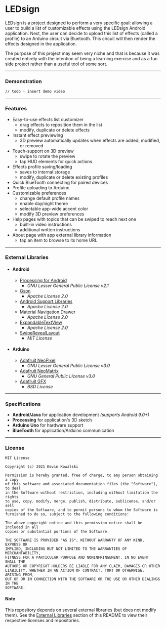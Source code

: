 # LEDsign
 
LEDsign is a project designed to perform a very specific goal: allowing a user to build a list of customizable effects using the LEDsign Android application. Next, the user can decide to upload this list of effects (called a profile) to an Arduino circuit via Bluetooth. This circuit will then render the effects designed in the application.

The purpose of this project may seem very niche and that is because it was created entirely with the intention of being a learning exercise and as a fun side project rather than a useful tool of some sort.

---

### Demonstration

`// todo - insert demo video`

---

### Features

* Easy-to-use effects list customizer
  * drag effects to reposition them in the list
  * modify, duplicate or delete effects
* Instant effect previewing
  * 3D preview automatically updates when effects are added, modified, or removed
* Touch-support on 3D preview
  * swipe to rotate the preview
  * tap HUD elements for quick actions
* Effects profile saving/loading
  * saves to internal storage
  * modify, duplicate or delete existing profiles
* Quick BlueTooth connecting for paired devices
* Profile uploading to Arduino
* Customizable preferences
  * change default profile names
  * enable day/night theme
  * selectable app-wide accent color
  * modify 3D preview preferences
* Help pages with topics that can be swiped to reach next one
  * built-in video instructions
  * additional written instructions
* About page with app external library information
  * tap an item to browse to its home URL

---

### External Libraries

* #### Android
  * [Processing for Android](https://android.processing.org/)
    * *GNU Lesser General Public License v2.1*
  * [Gson](https://github.com/google/gson)
    * *Apache License 2.0*
  * [Android Support Libraries](https://developer.android.com/topic/libraries/support-library)
    * *Apache License 2.0*
  * [Material Navigation Drawer](https://github.com/kanytu/Android-studio-material-template)
    * *Apache License 2.0*
  * [ExpandableTextView](https://github.com/Manabu-GT/ExpandableTextView)
    * *Apache License 2.0*
  * [SwipeRevealLayout](https://github.com/chthai64/SwipeRevealLayout)
    * *MIT License*

* #### Arduino
  * [Adafruit NeoPixel](https://github.com/adafruit/Adafruit_NeoPixel)
    * *GNU Lesser General Public License v3.0*
  * [Adafruit NeoMatrix](https://github.com/adafruit/Adafruit_NeoMatrix)
    * *GNU General Public License v3.0*
  * [Adafruit GFX](https://github.com/adafruit/Adafruit-GFX-Library)
    * *BSD License*

---

### Specifications

* **Android/Java** for application development *(supports Android 9.0+)*
* **Processing** for application's 3D sketch
* **Arduino Uno** for hardware support
* **BlueTooth** for application/Arduino communication

---

### License

```
MIT License

Copyright (c) 2021 Kevin Kowalski

Permission is hereby granted, free of charge, to any person obtaining a copy
of this software and associated documentation files (the "Software"), to deal
in the Software without restriction, including without limitation the rights
to use, copy, modify, merge, publish, distribute, sublicense, and/or sell
copies of the Software, and to permit persons to whom the Software is
furnished to do so, subject to the following conditions:

The above copyright notice and this permission notice shall be included in all
copies or substantial portions of the Software.

THE SOFTWARE IS PROVIDED "AS IS", WITHOUT WARRANTY OF ANY KIND, EXPRESS OR
IMPLIED, INCLUDING BUT NOT LIMITED TO THE WARRANTIES OF MERCHANTABILITY,
FITNESS FOR A PARTICULAR PURPOSE AND NONINFRINGEMENT. IN NO EVENT SHALL THE
AUTHORS OR COPYRIGHT HOLDERS BE LIABLE FOR ANY CLAIM, DAMAGES OR OTHER
LIABILITY, WHETHER IN AN ACTION OF CONTRACT, TORT OR OTHERWISE, ARISING FROM,
OUT OF OR IN CONNECTION WITH THE SOFTWARE OR THE USE OR OTHER DEALINGS IN THE
SOFTWARE.
```

#### Note
This repository depends on several external libraries (but does not modify them). See the [External Libraries](https://github.com/kkevn/LEDsign#external-libraries) section of this README to view their respective licenses and repositories.
